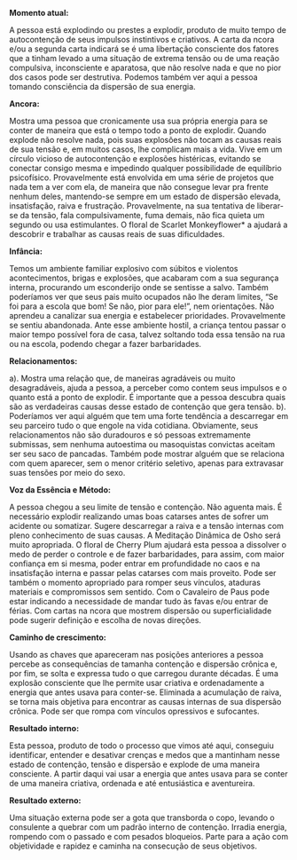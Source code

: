 **Momento atual:**

 A pessoa está explodindo ou prestes a explodir, produto de muito tempo de autocontenção de seus impulsos instintivos e criativos. A carta da  ncora e/ou a segunda carta indicará se é uma libertação consciente dos fatores que a tinham levado a uma situação de extrema tensão ou de uma reação compulsiva, inconsciente e aparatosa, que não resolve nada e que no pior dos casos pode ser destrutiva. Podemos também ver aqui a pessoa tomando consciência da dispersão de sua energia. 


**Ancora:**

 Mostra uma pessoa que cronicamente usa sua própria energia para se conter de maneira que está o tempo todo a ponto de explodir. Quando explode não resolve nada, pois suas explosões não tocam as causas reais de sua tensão e, em muitos casos, lhe complicam mais a vida. Vive em um círculo vicioso de autocontenção e explosões histéricas, evitando se conectar consigo mesma e impedindo qualquer possibilidade de equilíbrio psicofísico. Provavelmente está envolvida em uma série de projetos que nada tem a ver com ela, de maneira que não consegue levar pra frente nenhum deles, mantendo-se sempre em um estado de dispersão elevada, insatisfação, raiva e frustração. Provavelmente, na sua tentativa de liberar-se da tensão, fala compulsivamente, fuma demais, não fica quieta um segundo ou usa estimulantes. O floral de Scarlet Monkeyflower* a ajudará a descobrir e trabalhar as causas reais de suas dificuldades. 


**Infância:**

 Temos um ambiente familiar explosivo com súbitos e violentos acontecimentos, brigas e explosões, que acabaram com a sua segurança interna, procurando um esconderijo onde se sentisse a salvo. Também poderíamos ver que seus pais muito ocupados não lhe deram limites, “Se foi para a escola que bom! Se não, pior para ele!”, nem orientações. Não aprendeu a canalizar sua energia e estabelecer prioridades. Provavelmente se sentiu abandonada. Ante esse ambiente hostil, a criança tentou passar o maior tempo possível fora de casa, talvez soltando toda essa tensão na rua ou na escola, podendo chegar a fazer barbaridades. 


**Relacionamentos:**

 a). Mostra uma relação que, de maneiras agradáveis ou muito desagradáveis, ajuda a pessoa, a perceber como contem seus impulsos e o quanto está a ponto de explodir. É importante que a pessoa descubra quais são as verdadeiras causas desse estado de contenção que gera tensão. b). Poderíamos ver aqui alguém que tem uma forte tendência a descarregar em seu parceiro tudo o que engole na vida cotidiana. Obviamente, seus relacionamentos não são duradouros e só pessoas extremamente submissas, sem nenhuma autoestima ou masoquistas convictas aceitam ser seu saco de pancadas. Também pode mostrar alguém que se relaciona com quem aparecer, sem o menor critério seletivo, apenas para extravasar suas tensões por meio do sexo. 


**Voz da Essência e Método:**

 A pessoa chegou a seu limite de tensão e contenção. Não aguenta mais. É necessário explodir realizando umas boas catarses antes de sofrer um acidente ou somatizar. Sugere descarregar a raiva e a tensão internas com pleno conhecimento de suas causas. A Meditação Dinâmica de Osho será muito apropriada. O floral de Cherry Plum ajudará esta pessoa a dissolver o medo de perder o controle e de fazer barbaridades, para assim, com maior confiança em si mesma, poder entrar em profundidade no caos e na insatisfação interna e passar pelas catarses com mais proveito. Pode ser também o momento apropriado para romper seus vínculos, ataduras materiais e compromissos sem sentido. Com o Cavaleiro de Paus pode estar indicando a necessidade de mandar tudo às favas e/ou entrar de férias. Com cartas na  ncora que mostrem dispersão ou superficialidade pode sugerir definição e escolha de novas direções. 


**Caminho de crescimento:**

 Usando as chaves que apareceram nas posições anteriores a pessoa percebe as consequências de tamanha contenção e dispersão crônica e, por fim, se solta e expressa tudo o que carregou durante décadas. É uma explosão consciente que lhe permite usar criativa e ordenadamente a energia que antes usava para conter-se. Eliminada a acumulação de raiva, se torna mais objetiva para encontrar as causas internas de sua dispersão crônica. Pode ser que rompa com vínculos opressivos e sufocantes. 


**Resultado interno:**

 Esta pessoa, produto de todo o processo que vimos até aqui, conseguiu identificar, entender e desativar crenças e medos que a mantinham nesse estado de contenção, tensão e dispersão e explode de uma maneira consciente. A partir daqui vai usar a energia que antes usava para se conter de uma maneira criativa, ordenada e até entusiástica e aventureira. 


**Resultado externo:**

 Uma situação externa pode ser a gota que transborda o copo, levando o consulente a quebrar com um padrão interno de contenção. Irradia energia, rompendo com o passado e com pesados bloqueios. Parte para a ação com objetividade e rapidez e caminha na consecução de seus objetivos. 
